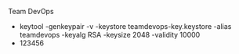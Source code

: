 Team DevOps

* keytool -genkeypair -v -keystore teamdevops-key.keystore -alias teamdevops -keyalg RSA -keysize 2048 -validity 10000
* 123456
